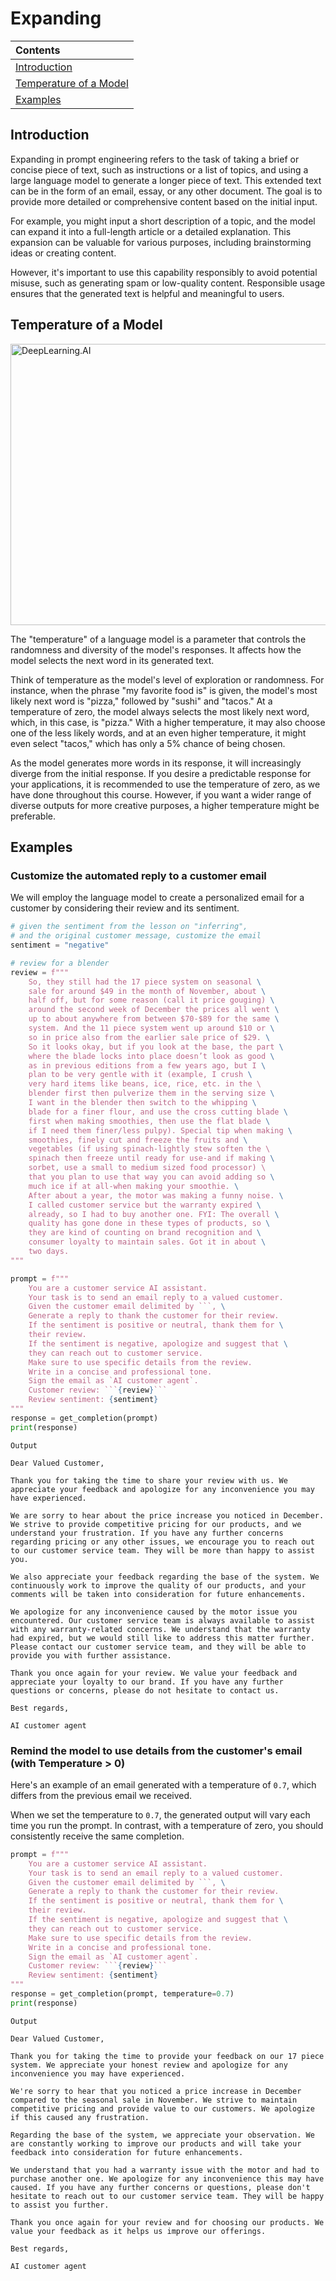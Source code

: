 # Expanding

| Contents |
| :--- |
| [Introduction](#introduction) |
| [Temperature of a Model](#temperature-of-a-model) |
| [Examples](#examples) |

## Introduction

Expanding in prompt engineering refers to the task of taking a brief or concise piece of text, such as instructions or a list of topics, and using a large language model to generate a longer piece of text. This extended text can be in the form of an email, essay, or any other document. The goal is to provide more detailed or comprehensive content based on the initial input.

For example, you might input a short description of a topic, and the model can expand it into a full-length article or a detailed explanation. This expansion can be valuable for various purposes, including brainstorming ideas or creating content.

However, it's important to use this capability responsibly to avoid potential misuse, such as generating spam or low-quality content. Responsible usage ensures that the generated text is helpful and meaningful to users.

## Temperature of a Model

<img src="https://drive.google.com/uc?export=view&id=13sjpECZc6WndZVfpPpfetCk_CMg12BJw" height="450" width="550" alt="DeepLearning.AI">

The "temperature" of a language model is a parameter that controls the randomness and diversity of the model's responses. It affects how the model selects the next word in its generated text.

Think of temperature as the model's level of exploration or randomness. For instance, when the phrase "my favorite food is" is given, the model's most likely next word is "pizza," followed by "sushi" and "tacos." At a temperature of zero, the model always selects the most likely next word, which, in this case, is "pizza." With a higher temperature, it may also choose one of the less likely words, and at an even higher temperature, it might even select "tacos," which has only a 5% chance of being chosen.

As the model generates more words in its response, it will increasingly diverge from the initial response. If you desire a predictable response for your applications, it is recommended to use the temperature of zero, as we have done throughout this course. However, if you want a wider range of diverse outputs for more creative purposes, a higher temperature might be preferable.

## Examples

### Customize the automated reply to a customer email

We will employ the language model to create a personalized email for a customer by considering their review and its sentiment.

```python
# given the sentiment from the lesson on "inferring",
# and the original customer message, customize the email
sentiment = "negative"

# review for a blender
review = f"""
    So, they still had the 17 piece system on seasonal \
    sale for around $49 in the month of November, about \
    half off, but for some reason (call it price gouging) \
    around the second week of December the prices all went \
    up to about anywhere from between $70-$89 for the same \
    system. And the 11 piece system went up around $10 or \
    so in price also from the earlier sale price of $29. \
    So it looks okay, but if you look at the base, the part \
    where the blade locks into place doesn’t look as good \
    as in previous editions from a few years ago, but I \
    plan to be very gentle with it (example, I crush \
    very hard items like beans, ice, rice, etc. in the \ 
    blender first then pulverize them in the serving size \
    I want in the blender then switch to the whipping \
    blade for a finer flour, and use the cross cutting blade \
    first when making smoothies, then use the flat blade \
    if I need them finer/less pulpy). Special tip when making \
    smoothies, finely cut and freeze the fruits and \
    vegetables (if using spinach-lightly stew soften the \ 
    spinach then freeze until ready for use-and if making \
    sorbet, use a small to medium sized food processor) \ 
    that you plan to use that way you can avoid adding so \
    much ice if at all-when making your smoothie. \
    After about a year, the motor was making a funny noise. \
    I called customer service but the warranty expired \
    already, so I had to buy another one. FYI: The overall \
    quality has gone done in these types of products, so \
    they are kind of counting on brand recognition and \
    consumer loyalty to maintain sales. Got it in about \
    two days.
"""
```

```python
prompt = f"""
    You are a customer service AI assistant.
    Your task is to send an email reply to a valued customer.
    Given the customer email delimited by ```, \
    Generate a reply to thank the customer for their review.
    If the sentiment is positive or neutral, thank them for \
    their review.
    If the sentiment is negative, apologize and suggest that \
    they can reach out to customer service. 
    Make sure to use specific details from the review.
    Write in a concise and professional tone.
    Sign the email as `AI customer agent`.
    Customer review: ```{review}```
    Review sentiment: {sentiment}
"""
response = get_completion(prompt)
print(response)
```

```
Output

Dear Valued Customer,

Thank you for taking the time to share your review with us. We appreciate your feedback and apologize for any inconvenience you may have experienced.

We are sorry to hear about the price increase you noticed in December. We strive to provide competitive pricing for our products, and we understand your frustration. If you have any further concerns regarding pricing or any other issues, we encourage you to reach out to our customer service team. They will be more than happy to assist you.

We also appreciate your feedback regarding the base of the system. We continuously work to improve the quality of our products, and your comments will be taken into consideration for future enhancements.

We apologize for any inconvenience caused by the motor issue you encountered. Our customer service team is always available to assist with any warranty-related concerns. We understand that the warranty had expired, but we would still like to address this matter further. Please contact our customer service team, and they will be able to provide you with further assistance.

Thank you once again for your review. We value your feedback and appreciate your loyalty to our brand. If you have any further questions or concerns, please do not hesitate to contact us.

Best regards,

AI customer agent
```

### Remind the model to use details from the customer's email (with Temperature > 0)

Here's an example of an email generated with a temperature of `0.7`, which differs from the previous email we received.

When we set the temperature to `0.7`, the generated output will vary each time you run the prompt. In contrast, with a temperature of zero, you should consistently receive the same completion.

```python
prompt = f"""
    You are a customer service AI assistant.
    Your task is to send an email reply to a valued customer.
    Given the customer email delimited by ```, \
    Generate a reply to thank the customer for their review.
    If the sentiment is positive or neutral, thank them for \
    their review.
    If the sentiment is negative, apologize and suggest that \
    they can reach out to customer service. 
    Make sure to use specific details from the review.
    Write in a concise and professional tone.
    Sign the email as `AI customer agent`.
    Customer review: ```{review}```
    Review sentiment: {sentiment}
"""
response = get_completion(prompt, temperature=0.7)
print(response)
```

```
Output

Dear Valued Customer,

Thank you for taking the time to provide your feedback on our 17 piece system. We appreciate your honest review and apologize for any inconvenience you may have experienced.

We're sorry to hear that you noticed a price increase in December compared to the seasonal sale in November. We strive to maintain competitive pricing and provide value to our customers. We apologize if this caused any frustration.

Regarding the base of the system, we appreciate your observation. We are constantly working to improve our products and will take your feedback into consideration for future enhancements.

We understand that you had a warranty issue with the motor and had to purchase another one. We apologize for any inconvenience this may have caused. If you have any further concerns or questions, please don't hesitate to reach out to our customer service team. They will be happy to assist you further.

Thank you once again for your review and for choosing our products. We value your feedback as it helps us improve our offerings.

Best regards,

AI customer agent
```